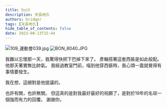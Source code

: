 ```yaml
---
title: Suit
description: 天長地久
authors: bridger
tags: [天長地久]
hide_table_of_contents: false
date: 2023-08-13T15:44
---
```


![109_運動會039.jpg](https://e.brid.cf/i/2023/08/13/pjgiaz-2.webp)
![BON_8040.JPG](https://e.brid.cf/i/2023/08/13/pji9eo-2.webp)

<!-- truncate -->

我難以忘懷那一天，我驚得快把下巴掉下來了。
彥翰搭著這套西裝是如此般配。
他那天著實無比帥氣。
我經過教室門前，喵到他穿西裝時，我心頭一震就覺得有事情要發生。

我在想，這絕對是他提議的。

也許有關，也許無關。
但這真的是對我最好最好的祝願了，是對於19年的名琮一個強而有力的回覆。
謝謝你。